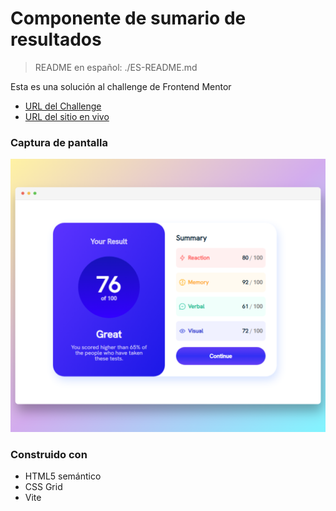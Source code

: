 # Componente de sumario de resultados
> README en español: ./ES-README.md

Esta es una solución al challenge de Frontend Mentor
- [URL del Challenge](https://www.frontendmentor.io/challenges/results-summary-component-CE_K6s0maV)
- [URL del sitio en vivo](https://rtlsalazar.github.io/responsive-summary-component/dist/index.html)

### Captura de pantalla

![Desktop Preview](./Screenshot_desktop.png)

### Construido con

- HTML5 semántico
- CSS Grid
- Vite